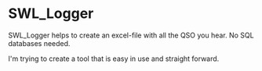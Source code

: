 # SWL_Logger
SWL_Logger helps to create an excel-file with all the QSO you hear.
No SQL databases needed.

I'm trying to create a tool that is easy in use and straight forward.
